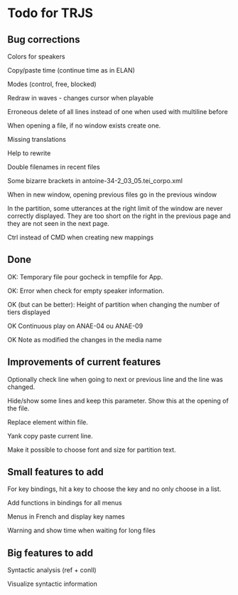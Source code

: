 # Todo for TRJS

## Bug corrections

Colors for speakers

Copy/paste time (continue time as in ELAN)

Modes (control, free, blocked)

Redraw in waves - changes cursor when playable

Erroneous delete of all lines instead of one when used with multiline before

When opening a file, if no window exists create one.

Missing translations

Help to rewrite

Double filenames in recent files

Some bizarre brackets in antoine-34-2_03_05.tei_corpo.xml

When in new window, opening previous files go in the previous window

In the partition, some utterances at the right limit of the window are 
never correctly displayed. They are too short on the right in the previous page
and they are not seen in the next page.

Ctrl instead of CMD when creating new mappings 

## Done

OK: Temporary file pour gocheck in tempfile for App.

OK: Error when check for empty speaker information.

OK (but can be better): Height of partition when changing the number of tiers displayed

OK Continuous play on ANAE-04 ou ANAE-09

OK Note as modified the changes in the media name


## Improvements of current features

Optionally check line when going to next or previous line and the line was changed.

Hide/show some lines and keep this parameter. Show this at the opening of the file.

Replace element within file.

Yank copy paste current line.

Make it possible to choose font and size for partition text.

## Small features to add

For key bindings, hit a key to choose the key and no only choose in a list.

Add functions in bindings for all menus

Menus in French and display key names

Warning and show time when waiting for long files

## Big features to add

Syntactic analysis (ref + conll)

Visualize syntactic information